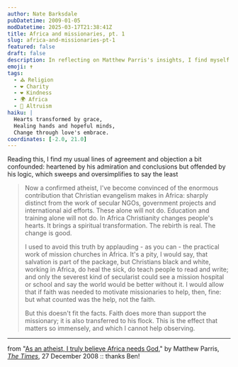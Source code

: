 ```yaml
---
author: Nate Barksdale
pubDatetime: 2009-01-05
modDatetime: 2025-03-17T21:38:41Z
title: Africa and missionaries, pt. 1
slug: africa-and-missionaries-pt-1
featured: false
draft: false
description: In reflecting on Matthew Parris's insights, I find myself both appreciative of his observations and critical of his reasoning regarding faith's impact in Africa.
emoji: ✝️
tags:
  - ⛪ Religion
  - ❤️ Charity
  - ❤️ Kindness
  - 🌍 Africa
  - 🤝 Altruism
haiku: |
  Hearts transformed by grace,  
  Healing hands and hopeful minds,  
  Change through love's embrace.
coordinates: [-2.0, 21.0]
---
```


Reading this, I find my usual lines of agreement and objection a bit confounded: heartened by his admiration and conclusions but offended by his logic, which sweeps and oversimplifies to say the least

> Now a confirmed atheist, I've become convinced of the enormous contribution that Christian evangelism makes in Africa: sharply distinct from the work of secular NGOs, government projects and international aid efforts. These alone will not do. Education and training alone will not do. In Africa Christianity changes people's hearts. It brings a spiritual transformation. The rebirth is real. The change is good.
>
> I used to avoid this truth by applauding - as you can - the practical work of mission churches in Africa. It's a pity, I would say, that salvation is part of the package, but Christians black and white, working in Africa, do heal the sick, do teach people to read and write; and only the severest kind of secularist could see a mission hospital or school and say the world would be better without it. I would allow that if faith was needed to motivate missionaries to help, then, fine: but what counted was the help, not the faith.
>
> But this doesn't fit the facts. Faith does more than support the missionary; it is also transferred to his flock. This is the effect that matters so immensely, and which I cannot help observing.

---

from "[As an atheist, I truly believe Africa needs God](http://www.timesonline.co.uk/tol/comment/columnists/matthew_parris/article5400568.ece?print=yes&randnum=1230419042141)," by Matthew Parris, [_The Times_](http://www.timesonline.co.uk/tol/comment/columnists/matthew_parris/article5400568.ece?print=yes&randnum=1230419042141), 27 December 2008 :: thanks Ben!
